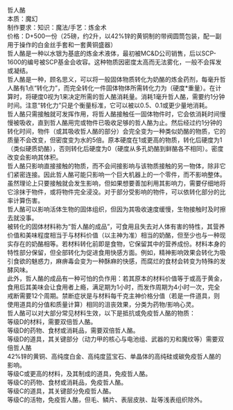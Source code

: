 <title>哲人酪</title>
<meta name="GENERATOR" content="WinCHM">
<meta http-equiv="Content-Type" content="text/html; charset=gb2312">
<br>哲人酪
<br>本质：魔幻
<br>制作要求：知识：魔法/手艺：炼金术
<br>价格：D+500一份（25磅，约2升，以42%锌的黄铜制的带阀圆筒包装，配一副用于操作的白金丝手套和一套黄铜盛器）
<br>哲人酪是一种以水银为基底的炼金术液体，最初被MC&D公司销售，后以SCP-1600的编号被SCP基金会收容。这种物质因密度太高而无法雾化，一般不会挥发或凝结。
<br>哲人酪是一种，顾名思义，可以将一般固体物质转化为奶酪的炼金药剂，每毫升哲人酪有1点“转化力”，而完全转化一件固体物体所需转化力为（硬度*重量）。在计算时，将硬度0视为1来决定所需的哲人酪消耗量。消耗1毫升哲人酪，需要约1分钟时间。注意“转化力”只是个衡量标准，它可以被以0.5、0.1或更少量地消耗。
<br>哲人酪只需接触就可发挥作用，将哲人酪接触任一固体物件时，它会依消耗时间慢慢被吸收，直到哲人酪用完或物件已吸收足够的哲人酪为止。然后经过约1分钟的转化时间，物件（或其吸收哲人酪的部分）会完全变为一种类似奶酪的物质，它的质量不会改变，但密度变为水的5倍。原本硬度在1或更高的物质，转化后硬度为1（类似硬质奶酪），否则转化后硬度为0（硬度从多孔奶酪到鲜酪各不相同）。密度改变会影响其体积。
<br>哲人酪只影响直接接触的物质，而不会间接影响与该物质接触的另一物体，除非它们紧密连接。因此哲人酪可能只影响一个巨大机器上的一个零件，而不影响整体。
<br>虽然理论上只要接触就会发生影响，但如果想要善加利用其影响力，需要仔细地将它涂抹于物件，或将物件完全浸没。对于部分受影响的物件，可以依转化部分的比率计算伤害。
<br>哲人酪可以影响活体生物的固体组织，但因为其吸收速度缓慢，生物接触时及时擦去就没事。
<br>被转化的固体材料称为“哲人酪的成品”，可食用且失去对人体有害的特性，其营养价值和美味程度相当于与材料价值（以主神为准）相当的奶酪，但至少也与一种现实存在的奶酪相等。若材料转化前即是食物，它保留其中的营养成份。材料本身的特性部分保留，但全部转化为促进食用快感方面。例如，精神影响效果会转化为吸引食欲的魅惑力，麻痹毒会变为一种酥麻的快感，而腐烂的食材会转变为特殊的发酵风味。
<br>此外，哲人酪的成品有一种可怕的负作用：若其原本的材料价值等于或高于黄金，食用后其美味会让食用者上瘾，满足期为1小时，而发作周期为4小时一次，完全戒断需要12个周期。禁断症状是与材料每千克主神价格分值（若是一件道具，则使用道具的分值和质量计算）相同的沮丧效果，分类为药物/影响心灵。
<br>哲人酪可以对大部分常见材料生效，以下是抵抗或免疫哲人酪的物质：
<br>等级D的材料，需要双倍哲人酪。
<br>等级D的药物、食材或消耗品，需要双倍哲人酪。
<br>等级D的道具，其关键部分（动力甲的核心与电池组、武器的刃和魔纹等）需要双倍哲人酪
<br>42%锌的黄铜、高纯度白金、高纯度蓝宝石、单晶体的高纯硅或碳免疫哲人酪的影响。
<br>等级C或更高的材料，及其制成的道具，免疫哲人酪。
<br>等级C的药物、食材或消耗品，免疫哲人酪。
<br>等级C的道具，其关键部分免疫哲人酪。
<br>等级C的活物，免疫哲人酪，但毛、鳞片、表层皮肤、趾等浅表组织除外。